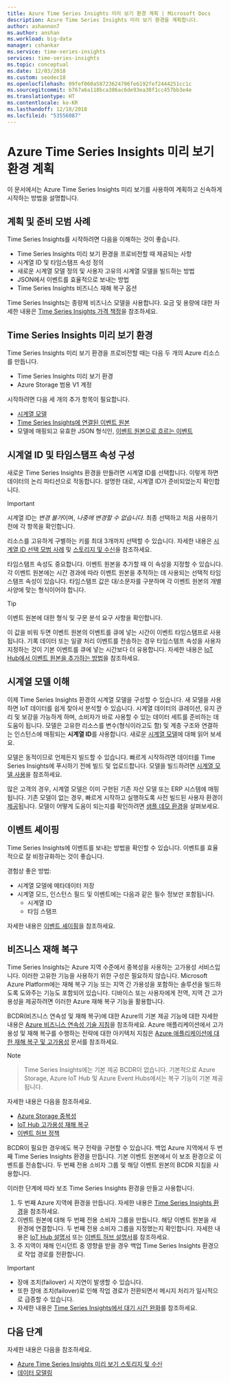 ```yaml
---
title: Azure Time Series Insights 미리 보기 환경 계획 | Microsoft Docs
description: Azure Time Series Insights 미리 보기 환경을 계획합니다.
author: ashannon7
ms.author: anshan
ms.workload: big-data
manager: cshankar
ms.service: time-series-insights
services: time-series-insights
ms.topic: conceptual
ms.date: 12/03/2018
ms.custom: seodec18
ms.openlocfilehash: 09fef060a58723624796fe6192fef2444251cc1c
ms.sourcegitcommit: b767a6a118bca386ac6de93ea38f1cc457bb3e4e
ms.translationtype: HT
ms.contentlocale: ko-KR
ms.lasthandoff: 12/18/2018
ms.locfileid: "53556087"
---
```

# <a name="plan-your-azure-time-series-insights-preview-environment"></a>Azure Time Series Insights 미리 보기 환경 계획

이 문서에서는 Azure Time Series Insights 미리 보기를 사용하여 계획하고 신속하게 시작하는 방법을 설명합니다.

## <a name="best-practices-for-planning-and-preparation"></a>계획 및 준비 모범 사례

Time Series Insights를 시작하려면 다음을 이해하는 것이 좋습니다.

* Time Series Insights 미리 보기 환경을 프로비전할 때 제공되는 사항
* 시계열 ID 및 타임스탬프 속성 정의
* 새로운 시계열 모델 정의 및 사용자 고유의 시계열 모델을 빌드하는 방법
* JSON에서 이벤트를 효율적으로 보내는 방법 
* Time Series Insights 비즈니스 재해 복구 옵션

Time Series Insights는 종량제 비즈니스 모델을 사용합니다. 요금 및 용량에 대한 자세한 내용은 [Time Series Insights 가격 책정](https://azure.microsoft.com/pricing/details/time-series-insights/)을 참조하세요.

## <a name="the-time-series-insights-preview-environment"></a>Time Series Insights 미리 보기 환경

Time Series Insights 미리 보기 환경을 프로비전할 때는 다음 두 개의 Azure 리소스를 만듭니다.

* Time Series Insights 미리 보기 환경
* Azure Storage 범용 V1 계정

시작하려면 다음 세 개의 추가 항목이 필요합니다.
 
- [시계열 모델](./time-series-insights-update-tsm.md) 
- [Time Series Insights에 연결된 이벤트 원본](./time-series-insights-how-to-add-an-event-source-iothub.md) 
- 모델에 매핑되고 유효한 JSON 형식인, [이벤트 원본으로 흐르는 이벤트](./time-series-insights-send-events.md) 

## <a name="configure-your-time-series-ids-and-timestamp-properties"></a>시계열 ID 및 타임스탬프 속성 구성

새로운 Time Series Insights 환경을 만들려면 시계열 ID를 선택합니다. 이렇게 하면 데이터의 논리 파티션으로 작동합니다. 설명한 대로, 시계열 ID가 준비되었는지 확인합니다.

> [!IMPORTANT]
> 시계열 ID는 *변경 불가*이며, *나중에 변경할 수 없습니다*. 최종 선택하고 처음 사용하기 전에 각 항목을 확인합니다.

리소스를 고유하게 구별하는 키를 최대 3개까지 선택할 수 있습니다. 자세한 내용은 [시계열 ID 선택 모범 사례](./time-series-insights-update-how-to-id.md) 및 [스토리지 및 수신](./time-series-insights-update-storage-ingress.md)을 참조하세요.

타임스탬프 속성도 중요합니다. 이벤트 원본을 추가할 때 이 속성을 지정할 수 있습니다. 각 이벤트 원본에는 시간 경과에 따라 이벤트 원본을 추적하는 데 사용되는 선택적 타임스탬프 속성이 있습니다. 타임스탬프 값은 대/소문자를 구분하며 각 이벤트 원본의 개별 사양에 맞는 형식이어야 합니다.

> [!TIP]
> 이벤트 원본에 대한 형식 및 구문 분석 요구 사항을 확인합니다.

이 값을 비워 두면 이벤트 원본의 이벤트를 큐에 넣는 시간이 이벤트 타임스탬프로 사용됩니다. 기록 데이터 또는 일괄 처리 이벤트를 전송하는 경우 타임스탬프 속성을 사용자 지정하는 것이 기본 이벤트를 큐에 넣는 시간보다 더 유용합니다. 자세한 내용은 [IoT Hub에서 이벤트 원본을 추가하는 방법](./time-series-insights-how-to-add-an-event-source-iothub.md)을 참조하세요. 

## <a name="understand-the-time-series-model"></a>시계열 모델 이해

이제 Time Series Insights 환경의 시계열 모델을 구성할 수 있습니다. 새 모델을 사용하면 IoT 데이터를 쉽게 찾아서 분석할 수 있습니다. 시계열 데이터의 큐레이션, 유지 관리 및 보강을 가능하게 하며, 소비자가 바로 사용할 수 있는 데이터 세트를 준비하는 데 도움이 됩니다. 모델은 고유한 리소스를 변수(형식이라고도 함) 및 계층 구조와 연결하는 인스턴스에 매핑되는 **시계열 ID**를 사용합니다. 새로운 [시계열 모델](./time-series-insights-update-tsm.md)에 대해 읽어 보세요.

모델은 동적이므로 언제든지 빌드할 수 있습니다. 빠르게 시작하려면 데이터를 Time Series Insights에 푸시하기 전에 빌드 및 업로드합니다. 모델을 빌드하려면 [시계열 모델 사용](./time-series-insights-update-how-to-tsm.md)을 참조하세요.

많은 고객의 경우, 시계열 모델은 이미 구현된 기존 자산 모델 또는 ERP 시스템에 매핑됩니다. 기존 모델이 없는 경우, 빠르게 시작하고 실행하도록 사전 빌드된 사용자 환경이 [제공](https://github.com/Microsoft/tsiclient)됩니다. 모델이 어떻게 도움이 되는지를 확인하려면 [샘플 데모 환경](https://insights.timeseries.azure.com/preview/demo)을 살펴보세요. 

## <a name="shape-your-events"></a>이벤트 셰이핑

Time Series Insights에 이벤트를 보내는 방법을 확인할 수 있습니다. 이벤트를 효율적으로 잘 비정규화하는 것이 좋습니다.

경험상 좋은 방법:

* 시계열 모델에 메타데이터 저장
* 시계열 모드, 인스턴스 필드 및 이벤트에는 다음과 같은 필수 정보만 포함됩니다.
  * 시계열 ID
  * 타임 스탬프

자세한 내용은 [이벤트 셰이핑](./time-series-insights-send-events.md#json)을 참조하세요.

## <a name="business-disaster-recovery"></a>비즈니스 재해 복구

Time Series Insights는 Azure 지역 수준에서 중복성을 사용하는 고가용성 서비스입니다. 이러한 고유한 기능을 사용하기 위한 구성은 필요하지 않습니다. Microsoft Azure Platform에는 재해 복구 기능 또는 지역 간 가용성을 포함하는 솔루션을 빌드하도록 도와주는 기능도 포함되어 있습니다. 디바이스 또는 사용자에게 전역, 지역 간 고가용성을 제공하려면 이러한 Azure 재해 복구 기능을 활용합니다. 

BCDR(비즈니스 연속성 및 재해 복구)에 대한 Azure의 기본 제공 기능에 대한 자세한 내용은 [Azure 비즈니스 연속성 기술 지침](https://docs.microsoft.com/azure/resiliency/resiliency-technical-guidance)을 참조하세요. Azure 애플리케이션에서 고가용성 및 재해 복구를 수행하는 전략에 대한 아키텍처 지침은 [Azure 애플리케이션에 대한 재해 복구 및 고가용성](https://docs.microsoft.com/azure/architecture/resiliency/index) 문서를 참조하세요.

> [!NOTE]

>  Time Series Insights에는 기본 제공 BCDR이 없습니다.
> 기본적으로 Azure Storage, Azure IoT Hub 및 Azure Event Hubs에서는 복구 기능이 기본 제공됩니다.

자세한 내용은 다음을 참조하세요.

* [Azure Storage 중복성](https://docs.microsoft.com/azure/storage/common/storage-redundancy)
* [IoT Hub 고가용성 재해 복구](https://docs.microsoft.com/azure/iot-hub/iot-hub-ha-dr)
* [이벤트 허브 정책](https://docs.microsoft.com/azure/event-hubs/event-hubs-geo-dr)

BCDR이 필요한 경우에도 복구 전략을 구현할 수 있습니다. 백업 Azure 지역에서 두 번째 Time Series Insights 환경을 만듭니다. 기본 이벤트 원본에서 이 보조 환경으로 이벤트를 전송합니다. 두 번째 전용 소비자 그룹 및 해당 이벤트 원본의 BCDR 지침을 사용합니다.

이러한 단계에 따라 보조 Time Series Insights 환경을 만들고 사용합니다.

1. 두 번째 Azure 지역에 환경을 만듭니다. 자세한 내용은 [Time Series Insights 환경](./time-series-insights-get-started.md)을 참조하세요.
1. 이벤트 원본에 대해 두 번째 전용 소비자 그룹을 만듭니다. 해당 이벤트 원본을 새 환경에 연결합니다. 두 번째 전용 소비자 그룹을 지정했는지 확인합니다. 자세한 내용은 [IoT Hub 설명서](./time-series-insights-how-to-add-an-event-source-iothub.md) 또는 [이벤트 허브 설명서](./time-series-insights-data-access.md)를 참조하세요.
1. 주 지역이 재해 인시던트 중 영향을 받을 경우 백업 Time Series Insights 환경으로 작업 경로를 전환합니다.

> [!IMPORTANT]
> * 장애 조치(failover) 시 지연이 발생할 수 있습니다.
> * 또한 장애 조치(failover)로 인해 작업 경로가 전환되면서 메시지 처리가 일시적으로 급증할 수 있습니다.
> * 자세한 내용은 [Time Series Insights에서 대기 시간 완화](./time-series-insights-environment-mitigate-latency.md)를 참조하세요.

## <a name="next-steps"></a>다음 단계

자세한 내용은 다음을 참조하세요.

- [Azure Time Series Insights 미리 보기 스토리지 및 수신](./time-series-insights-update-storage-ingress.md)
- [데이터 모델링](./time-series-insights-update-tsm.md)